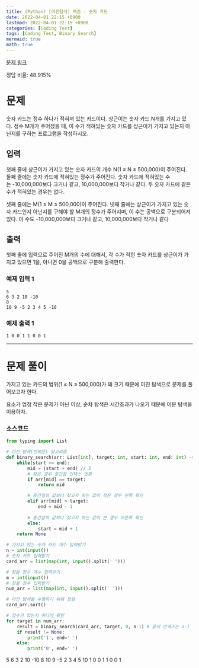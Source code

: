 ```yaml
---
title: (Python) [이진탐색] 백준 - 숫자 카드
date: 2022-04-01 22:15 +0900
lastmod: 2022-04-01 22:15 +0900
categories: [Coding Test]
tags: [Coding Test, Binary Search]
mermaid: true
math: true
---
```


[문제 링크](https://www.acmicpc.net/problem/10815)

정답 비율: 48.915%

# 문제

숫자 카드는 정수 하나가 적혀져 있는 카드이다. 상근이는 숫자 카드 N개를 가지고 있다. 정수 M개가 주어졌을 때, 이 수가 적혀있는 숫자 카드를 상근이가 가지고 있는지 아닌지를 구하는 프로그램을 작성하시오.

## 입력

첫째 줄에 상근이가 가지고 있는 숫자 카드의 개수 N(1 ≤ N ≤ 500,000)이 주어진다. 둘째 줄에는 숫자 카드에 적혀있는 정수가 주어진다. 숫자 카드에 적혀있는 수는 -10,000,000보다 크거나 같고, 10,000,000보다 작거나 같다. 두 숫자 카드에 같은 수가 적혀있는 경우는 없다.

셋째 줄에는 M(1 ≤ M ≤ 500,000)이 주어진다. 넷째 줄에는 상근이가 가지고 있는 숫자 카드인지 아닌지를 구해야 할 M개의 정수가 주어지며, 이 수는 공백으로 구분되어져 있다. 이 수도 -10,000,000보다 크거나 같고, 10,000,000보다 작거나 같다

## 출력

첫째 줄에 입력으로 주어진 M개의 수에 대해서, 각 수가 적힌 숫자 카드를 상근이가 가지고 있으면 1을, 아니면 0을 공백으로 구분해 출력한다.

### 예제 입력 1

```
5
6 3 2 10 -10
8
10 9 -5 2 3 4 5 -10
```

### 예제 출력 1

`1 0 0 1 1 0 0 1`

---

# 문제 풀이

가지고 있는 카드의 범위(1 ≤ N ≤ 500,000)가 꽤 크기 때문에 이진 탐색으로 문제를 풀어보고자 한다. 

요소가 엄청 작은 문제가 아닌 이상, 순차 탐색은 시간초과가 나오기 때문에 이분 탐색을 이용하자.

### 소스코드

```python
from typing import List

# 이진 탐색(반복문) 알고리즘
def binary_search(arr: List[int], target: int, start: int, end: int) -> bool:
    while(start <= end):
        mid = (start + end) // 2
        # 찾은 경우 중간점 인덱스 반환
        if arr[mid] == target:
            return mid

        # 중간점의 값보다 찾고자 하는 값이 작은 경우 왼쪽 확인
        elif arr[mid] > target:
            end = mid - 1
        
        # 중간점의 값보다 찾고자 하는 값이 큰 경우 오른쪽 확인
        else:
            start = mid + 1
    return None

# 가지고 있는 숫자 카드 개수 입력받기
n = int(input())
# 숫자 카드 입력받기
card_arr = list(map(int, input().split(' ')))

# 찾을 정수 개수 입력받기
m = int(input())
# 찾을 정수 입력받기
num_arr = list(map(int, input().split(' ')))

# 이진 탐색을 수행하기 위해 정렬
card_arr.sort()

# 정수가 있는지 하나씩 확인
for target in num_arr:
    result = binary_search(card_arr, target, 0, n-1) # 끝의 인덱스는 n-1
    if result != None:
        print('1', end=' ')
    else:
        print('0', end=' ')
```

5
6 3 2 10 -10
8
10 9 -5 2 3 4 5 10
1 0 0 1 1 0 0 1